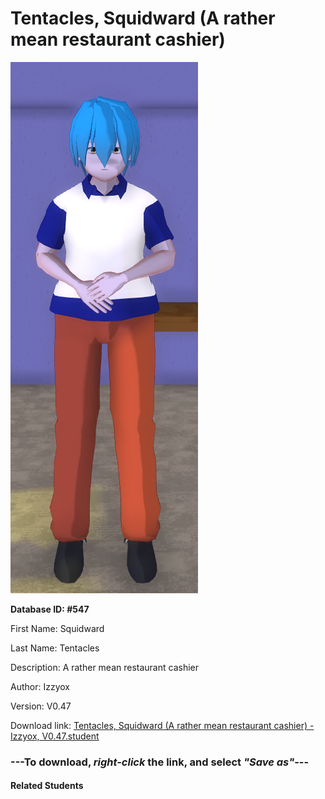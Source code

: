# Tentacles, Squidward (A rather mean restaurant cashier)

<img src="Files/Tentacles, Squidward (A rather mean restaurant cashier).png" title="Tentacles, Squidward (A rather mean restaurant cashier) - Izzyox, V0.47">

**Database ID: #547**

First Name: Squidward

Last Name: Tentacles

Description: A rather mean restaurant cashier

Author: Izzyox

Version: V0.47

Download link: <a href="https://raw.githubusercontent.com/Arbiter1223/Daigaku-Gurashi-Custom-Students/master/Students/Files/Tentacles%2C%20Squidward%20(A%20rather%20mean%20restaurant%20cashier)%20-%20Izzyox%2C%20V0.47.student">Tentacles, Squidward (A rather mean restaurant cashier) - Izzyox, V0.47.student</a>

### ---**To download, _right-click_ the link, and select _"Save as"_**---

#### Related Students

